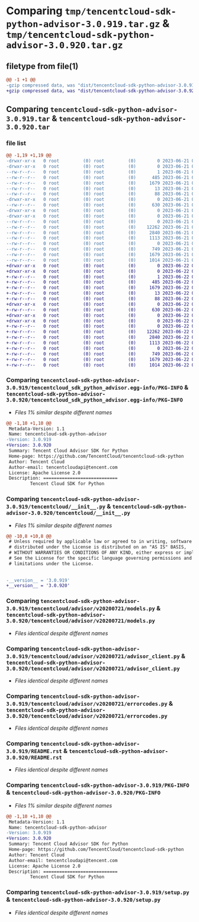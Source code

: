 # Comparing `tmp/tencentcloud-sdk-python-advisor-3.0.919.tar.gz` & `tmp/tencentcloud-sdk-python-advisor-3.0.920.tar.gz`

## filetype from file(1)

```diff
@@ -1 +1 @@
-gzip compressed data, was "dist/tencentcloud-sdk-python-advisor-3.0.919.tar", last modified: Wed Jun 21 00:16:12 2023, max compression
+gzip compressed data, was "dist/tencentcloud-sdk-python-advisor-3.0.920.tar", last modified: Thu Jun 22 00:15:16 2023, max compression
```

## Comparing `tencentcloud-sdk-python-advisor-3.0.919.tar` & `tencentcloud-sdk-python-advisor-3.0.920.tar`

### file list

```diff
@@ -1,19 +1,19 @@
-drwxr-xr-x   0 root         (0) root         (0)        0 2023-06-21 00:16:12.000000 tencentcloud-sdk-python-advisor-3.0.919/
-drwxr-xr-x   0 root         (0) root         (0)        0 2023-06-21 00:16:12.000000 tencentcloud-sdk-python-advisor-3.0.919/tencentcloud_sdk_python_advisor.egg-info/
--rw-r--r--   0 root         (0) root         (0)        1 2023-06-21 00:16:12.000000 tencentcloud-sdk-python-advisor-3.0.919/tencentcloud_sdk_python_advisor.egg-info/dependency_links.txt
--rw-r--r--   0 root         (0) root         (0)      485 2023-06-21 00:16:12.000000 tencentcloud-sdk-python-advisor-3.0.919/tencentcloud_sdk_python_advisor.egg-info/SOURCES.txt
--rw-r--r--   0 root         (0) root         (0)     1679 2023-06-21 00:16:12.000000 tencentcloud-sdk-python-advisor-3.0.919/tencentcloud_sdk_python_advisor.egg-info/PKG-INFO
--rw-r--r--   0 root         (0) root         (0)       13 2023-06-21 00:16:12.000000 tencentcloud-sdk-python-advisor-3.0.919/tencentcloud_sdk_python_advisor.egg-info/top_level.txt
--rw-r--r--   0 root         (0) root         (0)       88 2023-06-21 00:16:12.000000 tencentcloud-sdk-python-advisor-3.0.919/setup.cfg
-drwxr-xr-x   0 root         (0) root         (0)        0 2023-06-21 00:16:12.000000 tencentcloud-sdk-python-advisor-3.0.919/tencentcloud/
--rw-r--r--   0 root         (0) root         (0)      630 2023-06-21 00:16:12.000000 tencentcloud-sdk-python-advisor-3.0.919/tencentcloud/__init__.py
-drwxr-xr-x   0 root         (0) root         (0)        0 2023-06-21 00:16:12.000000 tencentcloud-sdk-python-advisor-3.0.919/tencentcloud/advisor/
-drwxr-xr-x   0 root         (0) root         (0)        0 2023-06-21 00:16:12.000000 tencentcloud-sdk-python-advisor-3.0.919/tencentcloud/advisor/v20200721/
--rw-r--r--   0 root         (0) root         (0)        0 2023-06-21 00:16:12.000000 tencentcloud-sdk-python-advisor-3.0.919/tencentcloud/advisor/v20200721/__init__.py
--rw-r--r--   0 root         (0) root         (0)    12262 2023-06-21 00:16:12.000000 tencentcloud-sdk-python-advisor-3.0.919/tencentcloud/advisor/v20200721/models.py
--rw-r--r--   0 root         (0) root         (0)     2840 2023-06-21 00:16:12.000000 tencentcloud-sdk-python-advisor-3.0.919/tencentcloud/advisor/v20200721/advisor_client.py
--rw-r--r--   0 root         (0) root         (0)     1113 2023-06-21 00:16:12.000000 tencentcloud-sdk-python-advisor-3.0.919/tencentcloud/advisor/v20200721/errorcodes.py
--rw-r--r--   0 root         (0) root         (0)        0 2023-06-21 00:16:12.000000 tencentcloud-sdk-python-advisor-3.0.919/tencentcloud/advisor/__init__.py
--rw-r--r--   0 root         (0) root         (0)      749 2023-06-21 00:16:12.000000 tencentcloud-sdk-python-advisor-3.0.919/README.rst
--rw-r--r--   0 root         (0) root         (0)     1679 2023-06-21 00:16:12.000000 tencentcloud-sdk-python-advisor-3.0.919/PKG-INFO
--rw-r--r--   0 root         (0) root         (0)     1014 2023-06-21 00:16:12.000000 tencentcloud-sdk-python-advisor-3.0.919/setup.py
+drwxr-xr-x   0 root         (0) root         (0)        0 2023-06-22 00:15:16.000000 tencentcloud-sdk-python-advisor-3.0.920/
+drwxr-xr-x   0 root         (0) root         (0)        0 2023-06-22 00:15:16.000000 tencentcloud-sdk-python-advisor-3.0.920/tencentcloud_sdk_python_advisor.egg-info/
+-rw-r--r--   0 root         (0) root         (0)        1 2023-06-22 00:15:16.000000 tencentcloud-sdk-python-advisor-3.0.920/tencentcloud_sdk_python_advisor.egg-info/dependency_links.txt
+-rw-r--r--   0 root         (0) root         (0)      485 2023-06-22 00:15:16.000000 tencentcloud-sdk-python-advisor-3.0.920/tencentcloud_sdk_python_advisor.egg-info/SOURCES.txt
+-rw-r--r--   0 root         (0) root         (0)     1679 2023-06-22 00:15:16.000000 tencentcloud-sdk-python-advisor-3.0.920/tencentcloud_sdk_python_advisor.egg-info/PKG-INFO
+-rw-r--r--   0 root         (0) root         (0)       13 2023-06-22 00:15:16.000000 tencentcloud-sdk-python-advisor-3.0.920/tencentcloud_sdk_python_advisor.egg-info/top_level.txt
+-rw-r--r--   0 root         (0) root         (0)       88 2023-06-22 00:15:16.000000 tencentcloud-sdk-python-advisor-3.0.920/setup.cfg
+drwxr-xr-x   0 root         (0) root         (0)        0 2023-06-22 00:15:16.000000 tencentcloud-sdk-python-advisor-3.0.920/tencentcloud/
+-rw-r--r--   0 root         (0) root         (0)      630 2023-06-22 00:15:16.000000 tencentcloud-sdk-python-advisor-3.0.920/tencentcloud/__init__.py
+drwxr-xr-x   0 root         (0) root         (0)        0 2023-06-22 00:15:16.000000 tencentcloud-sdk-python-advisor-3.0.920/tencentcloud/advisor/
+drwxr-xr-x   0 root         (0) root         (0)        0 2023-06-22 00:15:16.000000 tencentcloud-sdk-python-advisor-3.0.920/tencentcloud/advisor/v20200721/
+-rw-r--r--   0 root         (0) root         (0)        0 2023-06-22 00:15:16.000000 tencentcloud-sdk-python-advisor-3.0.920/tencentcloud/advisor/v20200721/__init__.py
+-rw-r--r--   0 root         (0) root         (0)    12262 2023-06-22 00:15:16.000000 tencentcloud-sdk-python-advisor-3.0.920/tencentcloud/advisor/v20200721/models.py
+-rw-r--r--   0 root         (0) root         (0)     2840 2023-06-22 00:15:16.000000 tencentcloud-sdk-python-advisor-3.0.920/tencentcloud/advisor/v20200721/advisor_client.py
+-rw-r--r--   0 root         (0) root         (0)     1113 2023-06-22 00:15:16.000000 tencentcloud-sdk-python-advisor-3.0.920/tencentcloud/advisor/v20200721/errorcodes.py
+-rw-r--r--   0 root         (0) root         (0)        0 2023-06-22 00:15:16.000000 tencentcloud-sdk-python-advisor-3.0.920/tencentcloud/advisor/__init__.py
+-rw-r--r--   0 root         (0) root         (0)      749 2023-06-22 00:15:16.000000 tencentcloud-sdk-python-advisor-3.0.920/README.rst
+-rw-r--r--   0 root         (0) root         (0)     1679 2023-06-22 00:15:16.000000 tencentcloud-sdk-python-advisor-3.0.920/PKG-INFO
+-rw-r--r--   0 root         (0) root         (0)     1014 2023-06-22 00:15:16.000000 tencentcloud-sdk-python-advisor-3.0.920/setup.py
```

### Comparing `tencentcloud-sdk-python-advisor-3.0.919/tencentcloud_sdk_python_advisor.egg-info/PKG-INFO` & `tencentcloud-sdk-python-advisor-3.0.920/tencentcloud_sdk_python_advisor.egg-info/PKG-INFO`

 * *Files 1% similar despite different names*

```diff
@@ -1,10 +1,10 @@
 Metadata-Version: 1.1
 Name: tencentcloud-sdk-python-advisor
-Version: 3.0.919
+Version: 3.0.920
 Summary: Tencent Cloud Advisor SDK for Python
 Home-page: https://github.com/TencentCloud/tencentcloud-sdk-python
 Author: Tencent Cloud
 Author-email: tencentcloudapi@tencent.com
 License: Apache License 2.0
 Description: ============================
         Tencent Cloud SDK for Python
```

### Comparing `tencentcloud-sdk-python-advisor-3.0.919/tencentcloud/__init__.py` & `tencentcloud-sdk-python-advisor-3.0.920/tencentcloud/__init__.py`

 * *Files 1% similar despite different names*

```diff
@@ -10,8 +10,8 @@
 # Unless required by applicable law or agreed to in writing, software
 # distributed under the License is distributed on an "AS IS" BASIS,
 # WITHOUT WARRANTIES OR CONDITIONS OF ANY KIND, either express or implied.
 # See the License for the specific language governing permissions and
 # limitations under the License.
 
 
-__version__ = '3.0.919'
+__version__ = '3.0.920'
```

### Comparing `tencentcloud-sdk-python-advisor-3.0.919/tencentcloud/advisor/v20200721/models.py` & `tencentcloud-sdk-python-advisor-3.0.920/tencentcloud/advisor/v20200721/models.py`

 * *Files identical despite different names*

### Comparing `tencentcloud-sdk-python-advisor-3.0.919/tencentcloud/advisor/v20200721/advisor_client.py` & `tencentcloud-sdk-python-advisor-3.0.920/tencentcloud/advisor/v20200721/advisor_client.py`

 * *Files identical despite different names*

### Comparing `tencentcloud-sdk-python-advisor-3.0.919/tencentcloud/advisor/v20200721/errorcodes.py` & `tencentcloud-sdk-python-advisor-3.0.920/tencentcloud/advisor/v20200721/errorcodes.py`

 * *Files identical despite different names*

### Comparing `tencentcloud-sdk-python-advisor-3.0.919/README.rst` & `tencentcloud-sdk-python-advisor-3.0.920/README.rst`

 * *Files identical despite different names*

### Comparing `tencentcloud-sdk-python-advisor-3.0.919/PKG-INFO` & `tencentcloud-sdk-python-advisor-3.0.920/PKG-INFO`

 * *Files 1% similar despite different names*

```diff
@@ -1,10 +1,10 @@
 Metadata-Version: 1.1
 Name: tencentcloud-sdk-python-advisor
-Version: 3.0.919
+Version: 3.0.920
 Summary: Tencent Cloud Advisor SDK for Python
 Home-page: https://github.com/TencentCloud/tencentcloud-sdk-python
 Author: Tencent Cloud
 Author-email: tencentcloudapi@tencent.com
 License: Apache License 2.0
 Description: ============================
         Tencent Cloud SDK for Python
```

### Comparing `tencentcloud-sdk-python-advisor-3.0.919/setup.py` & `tencentcloud-sdk-python-advisor-3.0.920/setup.py`

 * *Files identical despite different names*

